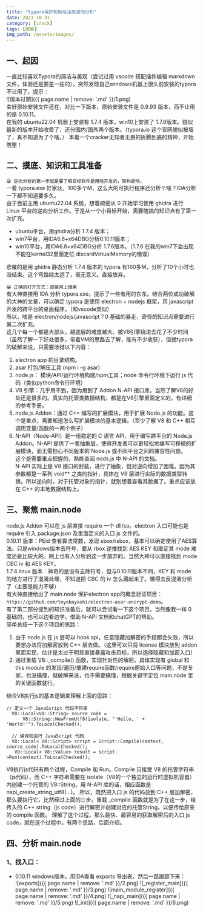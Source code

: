 ```yaml
---
title: "typora保护机制与注册逆向分析"
date: 2023-10-31
category: [crack]
tags: [破解]
img_path: /assets/images/
---
```


## 一、起因
一直比较喜欢Typora的简洁与美观（尝试过用 vscode 搭配插件编辑 markdown 文件，体验还是要差一些的），突然发现自己windows机器上很久前安装的typora不让用了，提示：  
![版本过期]({{ page.name | remove: '.md' }}/1.png)  
幸好原始安装文件还在，对比一下版本，原始安装文件是 0.9.93 版本，而不让用的是 0.10.11。  
在我的 ubuntu22.04 机器上安装有 1.7.4 版本，win10上安装了 1.7.6版本。貌似最新的版本开始收费了，还分国内/国外两个版本。（typora.io 这个官网貌似被墙了，真不知道为了个啥。）
本着一个cracker无知者无畏的折腾到底的精神，开始瞎整！

## 二、摸底、知识和工具准备
`😀 逆向分析的第一步就是要了解目标软件是用啥开发的，架构是啥。`  
一看 typora.exe 好家伙，100多个M，这么大的可执行程序还分析个啥？IDA分析一下都不知道要多久。  
由于目前主用 ubuntu22.04 系统，想着顺便从 0 开始学习使用 ghidra 进行 Linux 平台的逆向分析工作。于是从一个小目标开始，需要瞎搞的知识点有了第一次扩充。  
+ ubuntu平台，用ghidra分析 1.7.4 版本；  
+ win7平台，用IDA6.8+x64DBG分析0.10.11版本；  
+ win10平台，用IDA6.8+x64DBG分析 1.7.6版本。（1.7.6 在我的win7下会出现不能在kernel32里面定位 discardVirtualMemory的错误）
  
悲催的是用 ghidra 静态分析 1.7.4 版本的 typora 有160多M，分析了10个小时也没结束。这个弯路绕太远了，毫无意义。直接放弃。  
  
`😀 正确的打开方式：直接网上搜索`  
有大神直接用 IDA 分析 typora.exe，提示了一些有用的东东。结合两位成功破解的大神的文章，可以确定 typora 是使用 electron + nodejs 框架，用 javascript 开发的跨平台的桌面程序。（和vscode类似）  
所以，啥是 electron/nodejs/javascript？0 基础的暴走，奇怪的知识点需要进行第二次扩充。  
这几个每一个都是大部头，越底层的难度越大。被V8引擎绕进去花了不少时间（虽然了解一下好处很多，带着VM的思路去了解，能有不少收获），但就typora的破解来说，只需要涉猎以下内容：  
1. electron app 的目录结构。  
2. asar 打包/解压工具 (npm i -g asar)  
3. node.js： 模块/API/运行环境构建/npm工具；node 命令行环境下运行 js 代码（类似python命令行环境）  
4. V8 引擎：几乎用不到，因为用到了 Addon N-API 接口库。当然了解V8的好处还是很多的。真实的托管类数据结构，都是在V8引擎里面定义的，有详细的参考手册。  
5. node.js Addon：通过 C++ 编写的扩展模块，用于扩展 Node.js 的功能。这个是重点，需要知道怎么写扩展模块的基本逻辑。（至少了解 V8 和 C++ 相互调用变量/函数的一两个例子）  
6. N-API（Node-API）是一组稳定的 C 语言 API，用于编写跨平台的 Node.js Addon。N-API 提供了一套抽象层，使得开发者可以更轻松地编写可移植的扩展模块，而无需担心不同版本的 Node.js 或不同平台之间的兼容性问题。  
这个是需要重点把握的，熟练查阅 nods.js 中 N-API 的文档。  
N-API 实际上是 V8 接口的封装，进行了抽象，但对逆向增加了困难。因为其参数都是一系列 void** 之类的指针，具体在 V8 层进行实际的数据类型转换。所以逆向时，对于托管对象的指针，就别想着查看其数据了。重点应该放在 C++ 的本地数据结构上。   
  
## 三、聚焦 main.node
node.js Addon 可以在 js 层直接 require 一个 dll/so。electron 入口可能也是 require 引入 package.json 及里面定义的入口 js 文件的。  
0.10.11 版本：PEid 查看算法常数，发现 sbox/rsbox，基本可以确定使用了AES算法。只是windows版本去符号，要从 rbox 逆推找到 AES KEY 和取定其 mode 难度还是比较大的。网上也有人分析到这一步放弃的。当然大神可以直接找到 mode CBC iv 和 AES KEY。  
1.7.4 linux 版本：神奇的是没有去除符号，但与0.10.11版本不同，KEY 和 mode 的地方进行了混淆处理，不知道把 CBC 的 iv 怎么藏起来了。懒得去反混淆分析了（主要是能力不够）  
有大神直接给出了 main.node 保护electron app的概念验证项目：`https://github.com/toyobayashi/electron-asar-encrypt-demo`。  
有了第二部分提到的知识准备后，就可以尝试看一下这个项目。当然像我一样 0 基础的，也可以边看边学，借助 N-API 文档和chatGPT的帮助。  
简单总结一下这个项目的思路：  
1. 由于 node.js 在 js 层可以 hook api，任意隐藏加解密的手段都会失效，所以要想办法将加解密放到 C++ 层去做。（这里可以只将 license 模块放到 addon 里面实现，估计是太过于明显直接暴露攻击目标，所以选择隐藏和加密入口）
2. 通过重载 V8::_compile() 函数，实现针对性的解密。具体实现有 global 和 this module 的发现/遍历/重建require函数/require原始入口等问题，不是专家，也没搞懂，就破解来说，也不需要搞懂，根据关键字定位 main.node 里的关键函数就行。
  
结合V8执行js的基本逻辑来理解上面的思路：
```
// 定义一个 JavaScript 代码字符串
  V8::Local<V8::String> source_code =
      V8::String::NewFromUtf8(isolate, "'Hello, ' + 'World!'").ToLocalChecked();

  // 编译和运行 JavaScript 代码
  V8::Local< V8::Script> script = Script::Compile(context, source_code).ToLocalChecked();
   V8::Local< V8::Value> result = script->Run(context).ToLocalChecked();
```

V8执行js代码有两个过程，Compile 和 Run。Compile 只接受 V8 的托管字符串（js代码），而 C++ 字符串需要在 isolate（V8的一个独立的运行时虚拟机容器）内创建一个托管的 V8::String，用 N-API 库的话，相应函数是 napi_create_string_utf8(...)。
所以，既然把入口 js 的代码放到 C++ 层加解密，那么要执行它，比然经过上面的三步。重载 _compile 函数就是为了在这一步，给传入的 C++ string（js code）进行解密并创建对应的托管String，以便传给原来的 compile 函数。
理解了这个过程，那么最快、最容易的获取解密后的入口 js code，就在这个过程中。有两个思路，后面介绍。

## 四、分析 main.node
### 1、找入口：
  + 0.10.11 windows版本，用IDA查看 exports 导出表，然后一路跟踪下来：  
![exports]({{ page.name | remove: '.md' }}/2.png)
![_register_main]({{ page.name | remove: '.md' }}/3.png)
![main_module_register]({{ page.name | remove: '.md' }}/4.png)
![_napi_main]({{ page.name | remove: '.md' }}/5.png)
![_init]({{ page.name | remove: '.md' }}/6.png)


